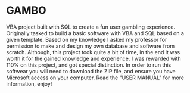 # GAMBO
VBA project built with SQL to create a fun user gambling experience. 
Originally tasked to build a basic software with VBA and SQL based on a given template. Based on my knowledge I asked my professor for permission to make and design my own database and software from scratch. Although, this project took quite a bit of time, in the end it was worth it for the gained knowledge and experience. I was rewarded with 110% on this project, and got special distinction.
In order to run this softwear you will need to download the ZIP file, and ensure you have Microsoft access on your computer.
Read the "USER MANUAL" for more information, enjoy!
